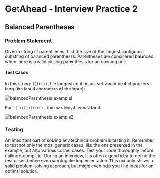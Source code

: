 # GetAhead - Interview Practice 2

## Balanced Parentheses

### Problem Statement
Given a string of parentheses, find the size of the longest contiguous substring of balanced parentheses. Parentheses are considered balanced when there is a valid closing parenthesis for an opening one.

#### Test Cases 

In this string: `())(())`, the longest continuous set would be 4 characters long (the last 4 characters of the input):

![balancedParanthesis_example1](https://user-images.githubusercontent.com/32739028/87285562-46247180-c515-11ea-9321-3e64c29a3dd7.png)

For `)(()))))((((()` , the max length would be 4:

![balancedParanthesis_example2](https://user-images.githubusercontent.com/32739028/87285566-47559e80-c515-11ea-8927-e9297e9116c7.png)

### Testing
An important part of solving any technical problem is testing it. Remember to test not only the most generic cases, like the one presented in the example, but also various corner cases. Test your code thoroughly before calling it complete. During an interview, it is often a good idea to define the test cases before even starting the implementation. This not only shows a solid problem-solving approach, but might even help you find ideas for an optimal solution.
